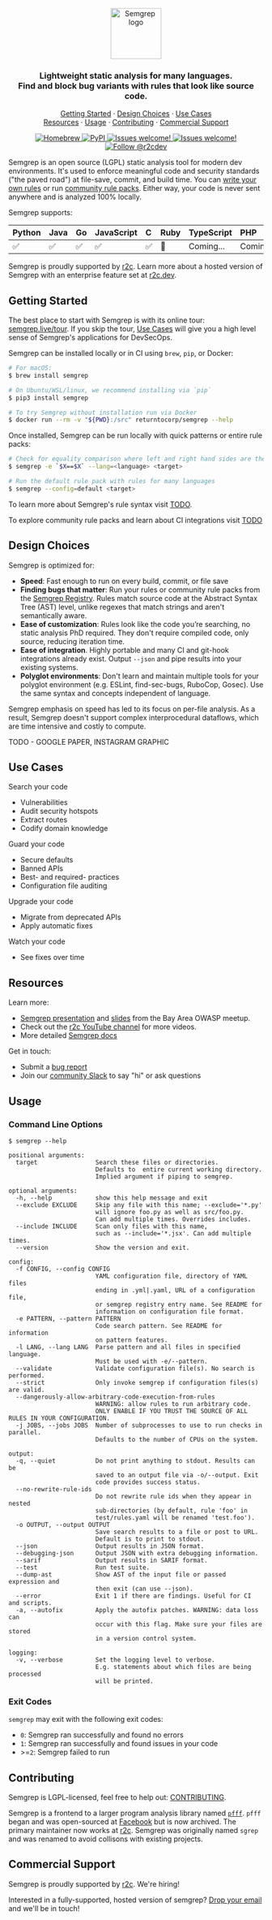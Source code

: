 <p align="center">
    <img src="semgrep.svg" height="100" alt="Semgrep logo"/>
</p>
<h3 align="center">
  Lightweight static analysis for many languages.
  </br>
  Find and block bug variants with rules that look like source code.
</h3>

<p align="center">
  <a href="#getting-started">Getting Started</a>
  <span> · </span>
  <a href="#design-choices">Design Choices</a>
  <span> · </span>
  <a href="#use-cases">Use Cases</a>
  <br/>
  <a href="#resources">Resources</a>
  <span> · </span>
  <a href="#usage">Usage</a>
  <span> · </span>
  <a href="#contributing">Contributing</a>
  <span> · </span>
  <a href="#commercial-support">Commercial Support</a>
</p>

<p align="center">
  <a href="https://formulae.brew.sh/formula/semgrep">
    <img src="https://img.shields.io/homebrew/v/semgrep?style=flat-square" alt="Homebrew" />
  </a>
  <a href="https://pypi.org/project/semgrep/">
    <img alt="PyPI" src="https://img.shields.io/pypi/v/semgrep?style=flat-square&color=blue">
  </a>
  <a href="https://r2c.dev/slack">
    <img src="https://img.shields.io/badge/slack-join-green?style=flat-square" alt="Issues welcome!" />
  </a>
  <a href="https://github.com/returntocorp/semgrep/issues/new/choose">
    <img src="https://img.shields.io/badge/issues-welcome-green?style=flat-square" alt="Issues welcome!" />
  </a>
  <a href="https://twitter.com/intent/follow?screen_name=r2cdev">
    <img src="https://img.shields.io/twitter/follow/r2cdev?label=Follow%20r2cdev&style=social&color=blue" alt="Follow @r2cdev" />
  </a>
</p>

Semgrep is an open source (LGPL) static analysis tool for modern dev environments. It's used to enforce meaningful code and security standards ("the paved road") at file-save, commit, and build time. You can [write your own rules]() or run [community rule packs](). Either way, your code is never sent anywhere and is analyzed 100% locally.

Semgrep supports:

| **Python** | **Java** | **Go** | **JavaScript** | **C** | **Ruby** | **TypeScript** | **PHP**   |
| :--------- | :------- | :----- | :------------- | :---- | :------- | :------------- | :-------- |
| ✅         | ✅       | ✅     | ✅             | ✅    | 🚧       | Coming...      | Coming... |

Semgrep is proudly supported by [r2c](https://r2c.dev). Learn more about a hosted version of Semgrep with an enterprise feature set at [r2c.dev]().

## Getting Started

The best place to start with Semgrep is with its online tour: [semgrep.live/tour](). If you skip the tour, [Use Cases]() will give you a high level sense of Semgrep's applications for DevSecOps.

Semgrep can be installed locally or in CI using `brew`, `pip`, or Docker:

```sh
# For macOS:
$ brew install semgrep

# On Ubuntu/WSL/linux, we recommend installing via `pip`
$ pip3 install semgrep

# To try Semgrep without installation run via Docker
$ docker run --rm -v "${PWD}:/src" returntocorp/semgrep --help
```

Once installed, Semgrep can be run locally with quick patterns or entire rule packs:

```sh
# Check for equality comparison where left and right hand sides are the same
$ semgrep -e `$X==$X` --lang=<language> <target>

# Run the default rule pack with rules for many languages
$ semgrep --config=default <target>
```

To learn more about Semgrep's rule syntax visit [TODO]().

To explore community rule packs and learn about CI integrations visit [TODO]()

## Design Choices

Semgrep is optimized for:

- **Speed**: Fast enough to run on every build, commit, or file save
- **Finding bugs that matter**: Run your rules or community rule packs from the [Semgrep Registry](_https://semgrep.live/packs). Rules match source code at the Abstract Syntax Tree (AST) level, unlike regexes that match strings and aren't semantically aware.
- **Ease of customization**: Rules look like the code you’re searching, no static analysis PhD required. They don't require compiled code, only source, reducing iteration time.
- **Ease of integration**. Highly portable and many CI and git-hook integrations already exist. Output `--json` and pipe results into your existing systems.
- **Polyglot environments**: Don't learn and maintain multiple tools for your polyglot environment (e.g. ESLint, find-sec-bugs, RuboCop, Gosec). Use the same syntax and concepts independent of language.

Semgrep emphasis on speed has led to its focus on per-file analysis. As a result, Semgrep doesn't support complex interprocedural dataflows, which are time intensive and costly to compute.

TODO - GOOGLE PAPER, INSTAGRAM GRAPHIC

## Use Cases

Search your code

- Vulnerabilities
- Audit security hotspots
- Extract routes
- Codify domain knowledge

Guard your code

- Secure defaults
- Banned APIs
- Best- and required- practices
- Configuration file auditing

Upgrade your code

- Migrate from deprecated APIs
- Apply automatic fixes

Watch your code

- See fixes over time

## Resources

Learn more:

- [Semgrep presentation](https://www.youtube.com/watch?v=pul1bRIOYc8) and [slides](https://web-assets.r2c.dev/presentations/r2c-semgrep-OWASP-BayArea-21-May-2020.pdf) from the Bay Area OWASP meetup.
- Check out the [r2c YouTube channel](https://www.youtube.com/channel/UC5ahcFBorwzUTqPipFhjkWg) for more videos.
- More detailed [Semgrep docs](docs/README.md)

Get in touch:

- Submit a [bug report](https://github.com/returntocorp/semgrep/issues)
- Join our [community Slack](https://join.slack.com/t/r2c-community/shared_invite/enQtNjU0NDYzMjAwODY4LWE3NTg1MGNhYTAwMzk5ZGRhMjQ2MzVhNGJiZjI1ZWQ0NjQ2YWI4ZGY3OGViMGJjNzA4ODQ3MjEzOWExNjZlNTA) to say "hi" or ask questions

## Usage

### Command Line Options

```shell
$ semgrep --help

positional arguments:
  target                Search these files or directories.
                        Defaults to  entire current working directory.
                        Implied argument if piping to semgrep.

optional arguments:
  -h, --help            show this help message and exit
  --exclude EXCLUDE     Skip any file with this name; --exclude='*.py'
                        will ignore foo.py as well as src/foo.py.
                        Can add multiple times. Overrides includes.
  --include INCLUDE     Scan only files with this name,
                        such as --include='*.jsx'. Can add multiple times.
  --version             Show the version and exit.

config:
  -f CONFIG, --config CONFIG
                        YAML configuration file, directory of YAML files
                        ending in .yml|.yaml, URL of a configuration file,
                        or semgrep registry entry name. See README for
                        information on configuration file format.
  -e PATTERN, --pattern PATTERN
                        Code search pattern. See README for information
                        on pattern features.
  -l LANG, --lang LANG  Parse pattern and all files in specified language.
                        Must be used with -e/--pattern.
  --validate            Validate configuration file(s). No search is performed.
  --strict              Only invoke semgrep if configuration files(s) are valid.
  --dangerously-allow-arbitrary-code-execution-from-rules
                        WARNING: allow rules to run arbitrary code.
                        ONLY ENABLE IF YOU TRUST THE SOURCE OF ALL RULES IN YOUR CONFIGURATION.
  -j JOBS, --jobs JOBS  Number of subprocesses to use to run checks in parallel.
                        Defaults to the number of CPUs on the system.

output:
  -q, --quiet           Do not print anything to stdout. Results can be
                        saved to an output file via -o/--output. Exit
                        code provides success status.
  --no-rewrite-rule-ids
                        Do not rewrite rule ids when they appear in nested
                        sub-directories (by default, rule 'foo' in
                        test/rules.yaml will be renamed 'test.foo').
  -o OUTPUT, --output OUTPUT
                        Save search results to a file or post to URL.
                        Default is to print to stdout.
  --json                Output results in JSON format.
  --debugging-json      Output JSON with extra debugging information.
  --sarif               Output results in SARIF format.
  --test                Run test suite.
  --dump-ast            Show AST of the input file or passed expression and
                        then exit (can use --json).
  --error               Exit 1 if there are findings. Useful for CI and scripts.
  -a, --autofix         Apply the autofix patches. WARNING: data loss can
                        occur with this flag. Make sure your files are stored
                        in a version control system.

logging:
  -v, --verbose         Set the logging level to verbose.
                        E.g. statements about which files are being processed
                        will be printed.
```

### Exit Codes

`semgrep` may exit with the following exit codes:

- `0`: Semgrep ran successfully and found no errors
- `1`: Semgrep ran successfully and found issues in your code
- \>=`2`: Semgrep failed to run

## Contributing

Semgrep is LGPL-licensed, feel free to help out: [CONTRIBUTING](https://github.com/returntocorp/semgrep/blob/develop/CONTRIBUTING.md).

Semgrep is a frontend to a larger program analysis library named [`pfff`](https://github.com/returntocorp/pfff/). `pfff` began and was open-sourced at [Facebook](https://github.com/facebookarchive/pfff) but is now archived. The primary maintainer now works at [r2c](https://r2c.dev). Semgrep was originally named `sgrep` and was renamed to avoid collisons with existing projects.

## Commercial Support

Semgrep is proudly supported by [r2c](https://r2c.dev). We're hiring!

Interested in a fully-supported, hosted version of semgrep? [Drop your email](https://forms.gle/dpUUvSo1WtELL8DW6) and we'll be in touch!
